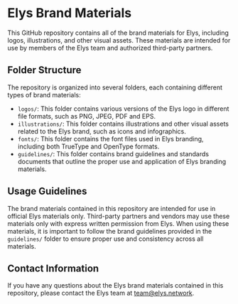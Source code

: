 # Elys Brand Materials

This GitHub repository contains all of the brand materials for Elys, including logos, illustrations, and other visual assets. These materials are intended for use by members of the Elys team and authorized third-party partners.

## Folder Structure

The repository is organized into several folders, each containing different types of brand materials:

- `logos/`: This folder contains various versions of the Elys logo in different file formats, such as PNG, JPEG, PDF and EPS.
- `illustrations/`: This folder contains illustrations and other visual assets related to the Elys brand, such as icons and infographics.
- `fonts/`: This folder contains the font files used in Elys branding, including both TrueType and OpenType formats.
- `guidelines/`: This folder contains brand guidelines and standards documents that outline the proper use and application of Elys branding materials.

## Usage Guidelines

The brand materials contained in this repository are intended for use in official Elys materials only. Third-party partners and vendors may use these materials only with express written permission from Elys. When using these materials, it is important to follow the brand guidelines provided in the `guidelines/` folder to ensure proper use and consistency across all materials.

## Contact Information

If you have any questions about the Elys brand materials contained in this repository, please contact the Elys team at  team@elys.network.
